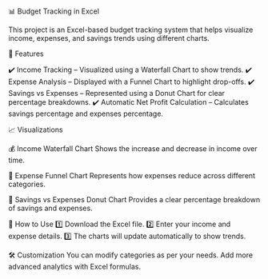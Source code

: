 📊 Budget Tracking in Excel

This project is an Excel-based budget tracking system that helps visualize income, expenses, and savings trends using different charts.

📌 Features

✔️ Income Tracking – Visualized using a Waterfall Chart to show trends.
✔️ Expense Analysis – Displayed with a Funnel Chart to highlight drop-offs.
✔️ Savings vs Expenses – Represented using a Donut Chart for clear percentage breakdowns.
✔️ Automatic Net Profit Calculation – Calculates savings percentage and expenses percentage.

📈 Visualizations

💰 Income Waterfall Chart
Shows the increase and decrease in income over time.


💸 Expense Funnel Chart
Represents how expenses reduce across different categories.

🏦 Savings vs Expenses Donut Chart
Provides a clear percentage breakdown of savings and expenses.

📂 How to Use
1️⃣ Download the Excel file.
2️⃣ Enter your income and expense details.
3️⃣ The charts will update automatically to show trends.

🛠 Customization
You can modify categories as per your needs.
Add more advanced analytics with Excel formulas.
